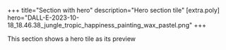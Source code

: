 +++
title="Section with hero"
description="Hero section tile"
[extra.poly]
hero="DALL-E-2023-10-18_18.46.38_jungle_tropic_happiness_painting_wax_pastel.png"
+++

This section shows a hero tile as its preview